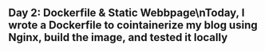 ## Day 2: Dockerfile & Static Webbpage\nToday, I wrote a Dockerfile to cointainerize my blog using Nginx, build the image, and tested it locally
